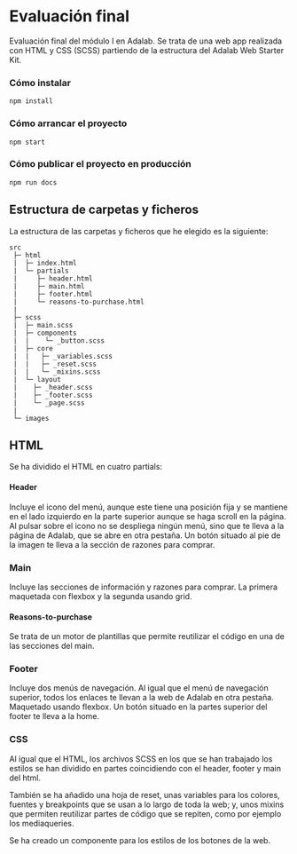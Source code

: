# Evaluación final

Evaluación final del módulo I en Adalab. Se trata de una web app realizada con HTML y CSS (SCSS) partiendo de la estructura del Adalab Web Starter Kit.

### Cómo instalar

```
npm install
```

### Cómo arrancar el proyecto

```
npm start
```

### Cómo publicar el proyecto en producción

```
npm run docs
```

## Estructura de carpetas y ficheros

La estructura de las carpetas y ficheros que he elegido es la siguiente:

```
src
 ├─ html
 |  ├─ index.html
 |  └─ partials
 |     ├─ header.html
 |     ├─ main.html
 |     ├─ footer.html
 |     └─ reasons-to-purchase.html
 |
 ├─ scss
 |  ├─ main.scss
 |  ├─ components
 |  |    └─ _button.scss
 |  ├─ core
 |  |   ├─ _variables.scss
 |  |   ├─ _reset.scss
 |  |   └─ _mixins.scss
 |  └─ layout
 |    ├─ _header.scss
 |    ├─ _footer.scss
 |    └─ _page.scss
 |
 └─ images

```

## HTML

Se ha dividido el HTML en cuatro partials:

#### Header

Incluye el icono del menú, aunque este tiene una posición fija y se mantiene en el lado izquierdo en la parte superior aunque se haga scroll en la página. Al pulsar sobre el icono no se despliega ningún menú, sino que te lleva a la página de Adalab, que se abre en otra pestaña.
Un botón situado al pie de la imagen te lleva a la sección de razones para comprar.

### Main

Incluye las secciones de información y razones para comprar. La primera maquetada con flexbox y la segunda usando grid.

#### Reasons-to-purchase

Se trata de un motor de plantillas que permite reutilizar el código en una de las secciones del main.

### Footer

Incluye dos menús de navegación. Al igual que el menú de navegación superior, todos los enlaces te llevan a la web de Adalab en otra pestaña. Maquetado usando flexbox. Un botón situado en la partes superior del footer te lleva a la home.

### CSS

Al igual que el HTML, los archivos SCSS en los que se han trabajado los estilos se han dividido en partes coincidiendo con el header, footer y main del html.

También se ha añadido una hoja de reset, unas variables para los colores, fuentes y breakpoints que se usan a lo largo de toda la web; y, unos mixins que permiten reutilizar partes de código que se repiten, como por ejemplo los mediaqueries.

Se ha creado un componente para los estilos de los botones de la web.
